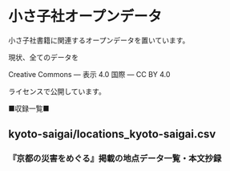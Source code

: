 # 小さ子社オープンデータ

小さ子社書籍に関連するオープンデータを置いています。

現状、全てのデータを

Creative Commons — 表示 4.0 国際 — CC BY 4.0

ライセンスで公開しています。


■収録一覧■

## kyoto-saigai/locations_kyoto-saigai.csv
### 『京都の災害をめぐる』掲載の地点データ一覧・本文抄録
